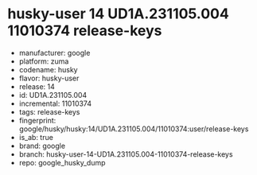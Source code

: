 # husky-user 14 UD1A.231105.004 11010374 release-keys
- manufacturer: google
- platform: zuma
- codename: husky
- flavor: husky-user
- release: 14
- id: UD1A.231105.004
- incremental: 11010374
- tags: release-keys
- fingerprint: google/husky/husky:14/UD1A.231105.004/11010374:user/release-keys
- is_ab: true
- brand: google
- branch: husky-user-14-UD1A.231105.004-11010374-release-keys
- repo: google_husky_dump
